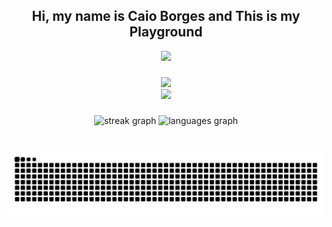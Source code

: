 <h2 align="center">Hi, my name is Caio Borges and This is my Playground</h2>

<div align="center">
  <img height="150" src="https://i.giphy.com/media/v1.Y2lkPTc5MGI3NjExOWZueHI0dGVldGdvbW5lbWFicXczMDd0anpqcXl5eXNram1uaTc2YyZlcD12MV9pbnRlcm5hbF9naWZfYnlfaWQmY3Q9Zw/CchzkJJ6UrQmQ/giphy.gif">
</div>

####

###

<div align="center">
    <img src="https://skillicons.dev/icons?i=php,laravel,linux,html,css,tailwind,github,git,javascript" /><br>
    <img src="https://skillicons.dev/icons?i=mysql,npm,phpstorm,postgres,ubuntu,docker" /><br>
</div>
    
###

<div align="center">
  <img src="https://streak-stats.demolab.com?user=bor-ges&locale=pt-br&mode=daily&theme=react&hide_border=true&border_radius=5&date_format=j%20M%5B%20Y%5D" height="150" alt="streak graph"/>
  <img src="https://github-readme-stats.vercel.app/api/top-langs?username=bor-ges&locale=pt-br&hide_title=false&layout=compact&card_width=320&langs_count=5&theme=react&hide_border=true" height="150" alt="languages graph"/>
</div>

###

<br clear="both">

<div align="center">
    <img src="https://raw.githubusercontent.com/bor-ges/bor-ges/output/snake.svg" alt="Snake animation" />
</div>
